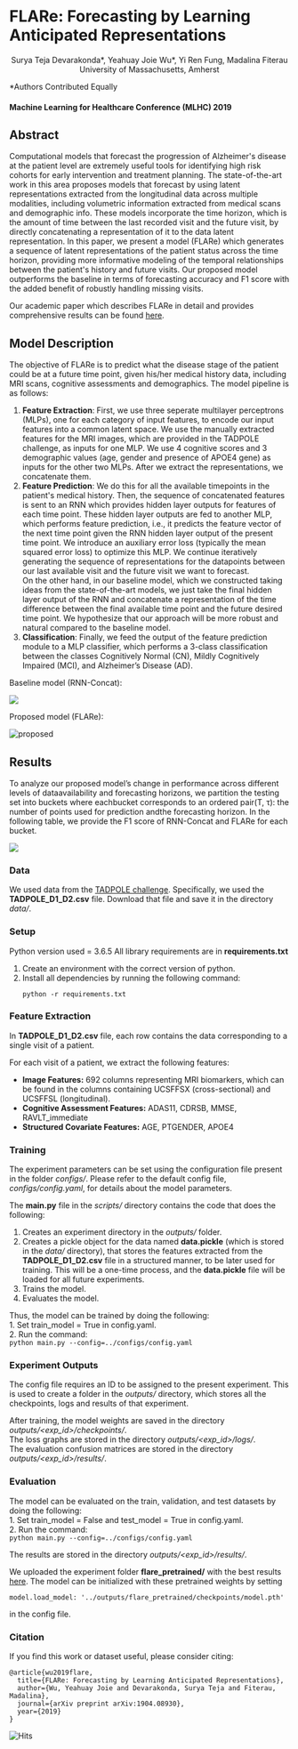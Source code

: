 # FLARe: Forecasting by Learning Anticipated Representations
<center> Surya Teja Devarakonda*, Yeahuay Joie Wu*, Yi Ren Fung, Madalina Fiterau </center>
<center><italics>University of Massachusetts, Amherst</italics></center>  

*Authors Contributed Equally

#### Machine Learning for Healthcare Conference (MLHC) 2019

## Abstract
Computational models that forecast the progression of Alzheimer's disease at the patient level are extremely useful tools for identifying high risk cohorts for early intervention and treatment planning. The state-of-the-art work in this area proposes models that forecast by using latent representations extracted from the longitudinal data across multiple modalities, including volumetric information extracted from medical scans and demographic info. These models incorporate the time horizon, which is the amount of time between the last recorded visit and the future visit, by directly concatenating a representation of it to the data latent representation. In this paper, we present a model (FLARe) which generates a sequence of latent representations of the patient status across the time horizon, providing more informative modeling of the temporal relationships between the patient's history and future visits. Our proposed model outperforms the baseline in terms of forecasting accuracy and F1 score with the added benefit of robustly handling missing visits. 

Our academic paper which describes FLARe in detail and provides comprehensive results can be found [here](https://arxiv.org/abs/1904.08930).

## Model Description
The objective of FLARe is to predict what the disease stage of the patient could be at a future time point, given his/her medical history data, including MRI scans, cognitive assessments and demographics. The model pipeline is as follows:  
1. **Feature Extraction**: First, we use three seperate multilayer perceptrons (MLPs), one for each category of input features, to encode our input features into a common latent space. We use the manually extracted features for the MRI images, which are provided in the TADPOLE challenge, as inputs for one MLP. We use 4 cognitive scores and 3 demographic values (age, gender and presence of APOE4 gene) as inputs for the other two MLPs. After we extract the representations, we concatenate them. 
2. **Feature Prediction**: We do this for all the available timepoints in the patient's medical history. Then, the sequence of concatenated features is sent to an RNN which provides hidden layer outputs for features of each time point. These hidden layer outputs are fed to another MLP, which performs feature prediction, i.e., it predicts the feature vector of the next time point given the RNN hidden layer output of the present time point. We introduce an auxiliary error loss (typically the mean squared error loss) to optimize this MLP. We continue iteratively generating the sequence of representations for the datapoints between our last available visit and the future visit we want to forecast.  
On the other hand, in our baseline model, which we constructed taking ideas from the state-of-the-art models, we just take the final hidden layer output of the RNN and concatenate a representation of the time difference between the final available time point and the future desired time point. We hypothesize that our approach will be more robust and natural compared to the baseline model.  
3. **Classification**: Finally, we feed the output of the feature prediction module to a MLP classifier, which performs a 3-class classification between the classes Cognitively Normal (CN), Mildly Cognitively Impaired (MCI), and Alzheimer’s Disease (AD).

Baseline model (RNN-Concat):  

![](https://www.dropbox.com/s/noc0v68v6g48ti0/flare_baseline.png?raw=true)

Proposed model (FLARe):

![proposed](https://www.dropbox.com/s/gglrxqgra1n08s4/flare_proposed.png?raw=true)

## Results
To analyze our proposed model’s change in performance across different levels of dataavailability and forecasting horizons, we partition the testing set into buckets where eachbucket corresponds to an ordered pair(T, τ): the number of points used for prediction andthe forecasting horizon. In the following table, we provide the F1 score of RNN-Concat and FLARe for each bucket. 
 
![](https://www.dropbox.com/s/p63j09hey8yaw8i/results.png?raw=true)

### Data
We used data from the [TADPOLE challenge](https://tadpole.grand-challenge.org/Data/#Data). Specifically, we used the **TADPOLE_D1_D2.csv** file. Download 
that file and save it in the directory *data/*.  

### Setup
Python version used = 3.6.5 
All library requirements are in **requirements.txt**  
1. Create an environment with the correct version of python.  
2. Install all dependencies by running the following command:
	```
	python -r requirements.txt
	```

### Feature Extraction
In **TADPOLE_D1_D2.csv** file, each row contains the data corresponding
 to a single visit of a patient.   

For each visit of a patient, we extract the following features:  
- **Image Features:** 692 columns representing MRI biomarkers, which can be 
found in the columns containing UCSFFSX (cross-sectional) and UCSFFSL (longitudinal). 
- **Cognitive Assessment Features:** ADAS11, CDRSB, MMSE, RAVLT_immediate
- **Structured Covariate Features:** AGE, PTGENDER, APOE4  

### Training
The experiment parameters can be set using the configuration file present
in the folder *configs/*. Please refer to the default config file, 
*configs/config.yaml*, for details about the model parameters. 

The **main.py** file in the *scripts/* directory contains the code that does
the following: 
1. Creates an experiment directory in the *outputs/* folder.  
2. Creates a pickle object for the data named **data.pickle** (which is stored
in the *data/* directory), that stores the features extracted from the 
**TADPOLE_D1_D2.csv** file in a structured manner, to be later used for 
training. This will be a one-time process, and the **data.pickle** file will 
be loaded for all future experiments.  
3. Trains the model.
4. Evaluates the model. 

Thus, the model can be trained by doing the following:  
	1. Set train_model = True in config.yaml.  
	2. Run the command:   
	```
	python main.py --config=../configs/config.yaml  
	```

### Experiment Outputs
The config file requires an ID to be assigned to the present experiment. This
is used to create a folder in the *outputs/* directory, which stores all the 
checkpoints, logs and results of that experiment.  

After training, the model weights are saved in the directory 
*outputs/<exp_id>/checkpoints/*.  
The loss graphs are stored in the directory 
*outputs/<exp_id>/logs/*.   
The evaluation confusion matrices are stored in the directory 
*outputs/<exp_id>/results/*.

### Evaluation
The model can be evaluated on the train, validation, and test datasets by 
doing the following:  
	1. Set train_model = False and test_model = True in config.yaml.  
	2. Run the command:  
	```
	python main.py --config=../configs/config.yaml  
	```

The results are stored in the directory *outputs/<exp_id>/results/*. 

We uploaded the experiment folder **flare_pretrained/** with the best results [here](https://www.dropbox.com/sh/vgrj13a1f0cmmcx/AADm4aHGMbLK7bCc29dsoVqma?dl=0). The model 
can be initialized with these pretrained weights by setting  
```
model.load_model: '../outputs/flare_pretrained/checkpoints/model.pth'  
```
in the config file. 

### Citation
If you find this work or dataset useful, please consider citing:
```
@article{wu2019flare,
  title={FLARe: Forecasting by Learning Anticipated Representations},
  author={Wu, Yeahuay Joie and Devarakonda, Surya Teja and Fiterau, Madalina},
  journal={arXiv preprint arXiv:1904.08930},
  year={2019}
}
```

![Hits](https://hitcounter.pythonanywhere.com/count/tag.svg?url=https://github.com/Information-Fusion-Lab-Umass/flare/tree/legacy)
